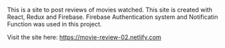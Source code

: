 This is a site to post reviews of movies watched. This site is created with React, Redux and Firebase. Firebase Authentication system and Notificatin Function was used in this project.

Visit the site here: <link>https://movie-review-02.netlify.com</link>